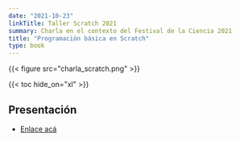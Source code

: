 ```yaml
---
date: "2021-10-23"
linkTitle: Taller Scratch 2021
summary: Charla en el contexto del Festival de la Ciencia 2021
title: "Programación básica en Scratch"
type: book
---
```


{{< figure src="charla_scratch.png" >}}

{{< toc hide_on="xl" >}}

## Presentación

- [Enlace acá]("https://angry-ptolemy-9636b2.netlify.app/")
